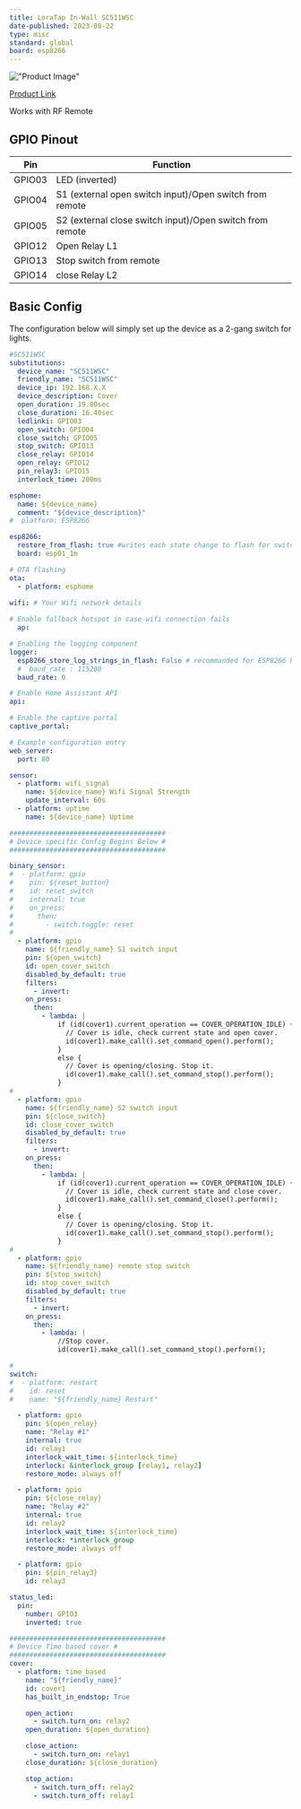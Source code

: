 ```yaml
---
title: LoraTap In-Wall SC511WSC
date-published: 2023-08-22
type: misc
standard: global
board: esp8266
---
```


!["Product Image"](image.png "Product Image")

[Product Link](https://www.loratap.com/tuya-smart-life-wifi-curtain-blind-switch-module-with-remote-for-roller-shutter-electric-motor-google-home-aelxa-echo-smart-home-p0109.html)

Works with RF Remote

## GPIO Pinout

| Pin    | Function                   |
| ------ | -------------------------- |
| GPIO03 | LED (inverted)             |
| GPIO04 | S1 (external open switch input)/Open switch from remote |
| GPIO05 | S2 (external close switch input)/Open switch from remote |
| GPIO12 | Open Relay L1                   |
| GPIO13 | Stop switch from remote                     |
| GPIO14 | close Relay L2                   |

## Basic Config

The configuration below will simply set up the device as a 2-gang switch for lights.

```yaml
#SC511WSC
substitutions:
  device_name: "SC511WSC"
  friendly_name: "SC511WSC"
  device_ip: 192.168.X.X
  device_description: Cover
  open_duration: 19.80sec
  close_duration: 16.40sec
  ledlinki: GPIO03
  open_switch: GPIO04
  close_switch: GPIO05
  stop_switch: GPIO13
  close_relay: GPIO14
  open_relay: GPIO12
  pin_relay3: GPIO15
  interlock_time: 200ms

esphome:
  name: ${device_name}
  comment: "${device_description}"
#  platform: ESP8266

esp8266:
  restore_from_flash: true #writes each state change to flash for switch or light with restore_mode: RESTORE_DEFAULT_OFF/ON, see https://esphome.io/components/esphome.html#esp8266-restore-from-flash
  board: esp01_1m

# OTA flashing
ota:
  - platform: esphome

wifi: # Your Wifi network details
  
# Enable fallback hotspot in case wifi connection fails  
  ap:

# Enabling the logging component
logger:
  esp8266_store_log_strings_in_flash: False # recommanded for ESP8266 https://esphome.io/components/sensor/custom.html
  #  baud_rate : 115200
  baud_rate: 0

# Enable Home Assistant API
api:

# Enable the captive portal
captive_portal:

# Example configuration entry
web_server:
  port: 80

sensor:
  - platform: wifi_signal
    name: ${device_name} Wifi Signal Strength
    update_interval: 60s
  - platform: uptime
    name: ${device_name} Uptime

#######################################
# Device specific Config Begins Below #
#######################################

binary_sensor:
#  - platform: gpio
#    pin: ${reset_button}
#    id: reset_switch
#    internal: true
#    on_press:
#      then:
#        - switch.toggle: reset
#
  - platform: gpio
    name: ${friendly_name} S1 switch input
    pin: ${open_switch}
    id: open_cover_switch
    disabled_by_default: true
    filters:
      - invert:
    on_press:
      then:
        - lambda: |
            if (id(cover1).current_operation == COVER_OPERATION_IDLE) {
              // Cover is idle, check current state and open cover.
              id(cover1).make_call().set_command_open().perform();
            }
            else {
              // Cover is opening/closing. Stop it.
              id(cover1).make_call().set_command_stop().perform();
            }
#
  - platform: gpio
    name: ${friendly_name} S2 switch input
    pin: ${close_switch}
    id: close_cover_switch
    disabled_by_default: true
    filters:
      - invert:
    on_press:
      then:
        - lambda: |
            if (id(cover1).current_operation == COVER_OPERATION_IDLE) {
              // Cover is idle, check current state and close cover.
              id(cover1).make_call().set_command_close().perform();
            }
            else {
              // Cover is opening/closing. Stop it.
              id(cover1).make_call().set_command_stop().perform();
            }
#
  - platform: gpio
    name: ${friendly_name} remote stop switch
    pin: ${stop_switch}
    id: stop_cover_switch
    disabled_by_default: true
    filters:
      - invert:
    on_press:
      then:
        - lambda: |
            //Stop cover.
            id(cover1).make_call().set_command_stop().perform();

#
switch:
#  - platform: restart
#    id: reset
#    name: "${friendly_name} Restart"

  - platform: gpio
    pin: ${open_relay}
    name: "Relay #1"
    internal: true
    id: relay1
    interlock_wait_time: ${interlock_time}
    interlock: &interlock_group [relay1, relay2]
    restore_mode: always off

  - platform: gpio
    pin: ${close_relay}
    name: "Relay #2"
    internal: true
    id: relay2
    interlock_wait_time: ${interlock_time}
    interlock: *interlock_group
    restore_mode: always off

  - platform: gpio
    pin: ${pin_relay3}
    id: relay3

status_led:
  pin:
    number: GPIO3
    inverted: true

#######################################
# Device Time based cover #
#######################################
cover:
  - platform: time_based
    name: "${friendly_name}"
    id: cover1
    has_built_in_endstop: True

    open_action:
      - switch.turn_on: relay2
    open_duration: ${open_duration}

    close_action:
      - switch.turn_on: relay1
    close_duration: ${close_duration}

    stop_action:
      - switch.turn_off: relay2
      - switch.turn_off: relay1
```

